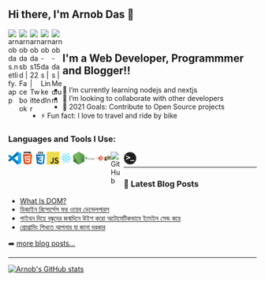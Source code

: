 ## Hi there, I'm Arnob Das 👋

<!-- [![Website](https://img.shields.io/website?label=arnob%20das&logo=ionic&style=for-the-badge&url=https%3A%2F%2Farnobdas.netlify.app%2F)](https://arnobdas.netlify.app)
[![Twitter Follow](https://img.shields.io/twitter/follow/arnobdas1522?color=1DA1F2&logo=twitter&style=for-the-badge)](https://twitter.com/intent/follow?original_referer=https%3A%2F%2Fpublish.twitter.com%2F&ref_src=twsrc%5Etfw&screen_name=arnobdas1522&tw_p=followbutton) -->

[<img align="left" alt="arnobdas.netlify.app" width="22px" src="https://cdn-icons-png.flaticon.com/512/876/876610.png" />][website]
[<img align="left" alt="arnobdasbd | Facebook" width="22px" src="https://cdn-icons-png.flaticon.com/512/733/733547.png" />][facebook]
[<img align="left" alt="arnobdas1522 | Twitter" width="22px" src="https://cdn-icons-png.flaticon.com/512/733/733579.png" />][twitter]
[<img align="left" alt="arnob-das | LinkedIn" width="22px" src="https://cdn-icons-png.flaticon.com/512/174/174857.png" />][linkedin]
[<img align="left" alt="arnob-das | Medium" width="22px" src="https://cdn-icons-png.flaticon.com/512/2111/2111543.png" />][medium]
<br />

## I'm a Web Developer, Programmmer and Blogger!!

- 🌱 I’m currently learning nodejs and nextjs
- 👯 I’m looking to collaborate with other developers
- 🥅 2021 Goals: Contribute to Open Source projects
- ⚡ Fun fact: I love to travel and ride by bike 



<!-- ### Connect with me: -->

<!-- [<img align="left" alt="arnobdas.netlify.app" width="22px" src="https://cdn-icons-png.flaticon.com/512/3003/3003511.png" />][website]
[<img align="left" alt="arnobdasbd | Facebook" width="22px" src="https://cdn-icons-png.flaticon.com/512/733/733547.png" />][facebook]
[<img align="left" alt="arnobdas1522 | Twitter" width="22px" src="https://cdn-icons-png.flaticon.com/512/733/733579.png" />][twitter]
[<img align="left" alt="arnob-das | LinkedIn" width="22px" src="https://cdn-icons-png.flaticon.com/512/174/174857.png" />][linkedin]
[<img align="left" alt="arnob-das | Medium" width="22px" src="https://cdn-icons-png.flaticon.com/512/2111/2111543.png" />][medium]
<br /> -->

### Languages and Tools I Use:

[<img align="left" alt="Visual Studio Code" width="26px" src="https://raw.githubusercontent.com/github/explore/80688e429a7d4ef2fca1e82350fe8e3517d3494d/topics/visual-studio-code/visual-studio-code.png" />][website]
[<img align="left" alt="HTML5" width="26px" src="https://raw.githubusercontent.com/github/explore/80688e429a7d4ef2fca1e82350fe8e3517d3494d/topics/html/html.png" />][website]
[<img align="left" alt="CSS3" width="26px" src="https://raw.githubusercontent.com/github/explore/80688e429a7d4ef2fca1e82350fe8e3517d3494d/topics/css/css.png" />][website]
[<img align="left" alt="JavaScript" width="26px" src="https://raw.githubusercontent.com/github/explore/80688e429a7d4ef2fca1e82350fe8e3517d3494d/topics/javascript/javascript.png" />][website]
[<img align="left" alt="React" width="26px" src="https://raw.githubusercontent.com/github/explore/80688e429a7d4ef2fca1e82350fe8e3517d3494d/topics/react/react.png" />][website]
[<img align="left" alt="Node.js" width="26px" src="https://raw.githubusercontent.com/github/explore/80688e429a7d4ef2fca1e82350fe8e3517d3494d/topics/nodejs/nodejs.png" />][website]
[<img align="left" alt="MongoDB" width="26px" src="https://raw.githubusercontent.com/github/explore/80688e429a7d4ef2fca1e82350fe8e3517d3494d/topics/mongodb/mongodb.png" />][website]
[<img align="left" alt="Git" width="26px" src="https://raw.githubusercontent.com/github/explore/80688e429a7d4ef2fca1e82350fe8e3517d3494d/topics/git/git.png" />][website]
[<img align="left" alt="GitHub" width="26px" src="https://cdn-icons-png.flaticon.com/512/38/38401.png" />][website]
[<img align="left" alt="Terminal" width="26px" src="https://raw.githubusercontent.com/github/explore/80688e429a7d4ef2fca1e82350fe8e3517d3494d/topics/terminal/terminal.png" />][website]

<br />

---

### 📕 Latest Blog Posts
<!-- BLOG-POST-LIST:START -->
- [What Is DOM?](https://arnob-das.medium.com/what-is-dom-6e8123b7b66c?source=rss-74b65a6aecea------2)
- [ডিজাইন রিসোর্সেস ফর ওয়েব ডেভেলপারস](https://arnob-das.medium.com/%E0%A6%A1%E0%A6%BF%E0%A6%9C%E0%A6%BE%E0%A6%87%E0%A6%A8-%E0%A6%B0%E0%A6%BF%E0%A6%B8%E0%A7%8B%E0%A6%B0%E0%A7%8D%E0%A6%B8%E0%A7%87%E0%A6%B8-%E0%A6%AB%E0%A6%B0-%E0%A6%93%E0%A7%9F%E0%A7%87%E0%A6%AC-%E0%A6%A1%E0%A7%87%E0%A6%AD%E0%A7%87%E0%A6%B2%E0%A6%AA%E0%A6%BE%E0%A6%B0%E0%A6%B8-af364fe48bb7?source=rss-74b65a6aecea------2)
- [পাইথন দিয়ে বন্ধুদের জন্মদিনে উইশ করো অটোমেটিকভাবে ইমেইল সেন্ড করে](https://arnob-das.medium.com/%E0%A6%AA%E0%A6%BE%E0%A6%87%E0%A6%A5%E0%A6%A8-%E0%A6%A6%E0%A6%BF%E0%A7%9F%E0%A7%87-%E0%A6%AC%E0%A6%A8%E0%A7%8D%E0%A6%A7%E0%A7%81%E0%A6%A6%E0%A7%87%E0%A6%B0-%E0%A6%9C%E0%A6%A8%E0%A7%8D%E0%A6%AE%E0%A6%A6%E0%A6%BF%E0%A6%A8%E0%A7%87-%E0%A6%89%E0%A6%87%E0%A6%B6-%E0%A6%95%E0%A6%B0%E0%A7%8B-%E0%A6%85%E0%A6%9F%E0%A7%8B%E0%A6%AE%E0%A7%87%E0%A6%9F%E0%A6%BF%E0%A6%95%E0%A6%AD%E0%A6%BE%E0%A6%AC%E0%A7%87-%E0%A6%87%E0%A6%AE%E0%A7%87%E0%A6%87%E0%A6%B2-%E0%A6%B8%E0%A7%87%E0%A6%A8%E0%A7%8D%E0%A6%A1-%E0%A6%95%E0%A6%B0%E0%A7%87-1af4bbbbc0be?source=rss-74b65a6aecea------2)
- [প্রোগ্রামিং শিখতে আপনার যা জানা দরকার](https://arnob-das.medium.com/%E0%A6%AA%E0%A7%8D%E0%A6%B0%E0%A7%8B%E0%A6%97%E0%A7%8D%E0%A6%B0%E0%A6%BE%E0%A6%AE%E0%A6%BF%E0%A6%82-%E0%A6%B6%E0%A6%BF%E0%A6%96%E0%A6%A4%E0%A7%87-%E0%A6%86%E0%A6%AA%E0%A6%A8%E0%A6%BE%E0%A6%B0-%E0%A6%AF%E0%A6%BE-%E0%A6%9C%E0%A6%BE%E0%A6%A8%E0%A6%BE-%E0%A6%A6%E0%A6%B0%E0%A6%95%E0%A6%BE%E0%A6%B0-d7f0ef1ccb7c?source=rss-74b65a6aecea------2)
<!-- BLOG-POST-LIST:END -->

➡️ [more blog posts...](https://arnob-das.medium.com/)

---

[![Arnob's GitHub stats](https://github-readme-stats.vercel.app/api?username=arnob-das)](https://github.com/arnob-das/github-readme-stats)

<!-- ---
[![Top Langs](https://github-readme-stats.vercel.app/api/top-langs/?username=arnob-dasa&layout=compact)](https://github.com/arnob-das/github-readme-stats) -->


[website]: https://arnobdas.netlify.app
[twitter]: https://twitter.com/ArnobDas1522
[linkedin]: https://www.linkedin.com/in/arnob-das/
[medium]: https://arnob-das.medium.com/
[facebook]: https://www.facebook.com/arnobdasbd
